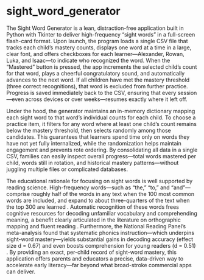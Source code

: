 # sight_word_generator

The Sight Word Generator is a lean, distraction-free application built in Python with Tkinter to deliver high-frequency “sight words” in a full-screen flash-card format. Upon launch, the program loads a single CSV file that tracks each child’s mastery counts, displays one word at a time in a large, clear font, and offers checkboxes for each learner—Alexander, Rowan, Luka, and Isaac—to indicate who recognized the word. When the “Mastered” button is pressed, the app increments the selected child’s count for that word, plays a cheerful congratulatory sound, and automatically advances to the next word. If all children have met the mastery threshold (three correct recognitions), that word is excluded from further practice. Progress is saved immediately back to the CSV, ensuring that every session—even across devices or over weeks—resumes exactly where it left off.

Under the hood, the generator maintains an in-memory dictionary mapping each sight word to that word’s individual counts for each child. To choose a practice item, it filters for any word where at least one child’s count remains below the mastery threshold, then selects randomly among those candidates. This guarantees that learners spend time only on words they have not yet fully internalized, while the randomization helps maintain engagement and prevents rote ordering. By consolidating all data in a single CSV, families can easily inspect overall progress—total words mastered per child, words still in rotation, and historical mastery patterns—without juggling multiple files or complicated databases.

The educational rationale for focusing on sight words is well supported by reading science. High-frequency words—such as “the,” “to,” and “and”—comprise roughly half of the words in any text when the 100 most common words are included, and expand to about three-quarters of the text when the top 300 are learned . Automatic recognition of these words frees cognitive resources for decoding unfamiliar vocabulary and comprehending meaning, a benefit clearly articulated in the literature on orthographic mapping and fluent reading . Furthermore, the National Reading Panel’s meta-analysis found that systematic phonics instruction—which underpins sight-word mastery—yields substantial gains in decoding accuracy (effect size d = 0.67) and even boosts comprehension for young readers (d = 0.51) . By providing an exact, per-child record of sight-word mastery, this application offers parents and educators a precise, data-driven way to accelerate early literacy—far beyond what broad-stroke commercial apps can deliver.

